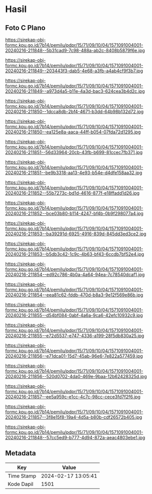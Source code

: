 # Hasil

## Foto C Plano

https://sirekap-obj-formc.kpu.go.id/7b14/pemilu/pdpr/15/71/09/10/04/1571091004001-20240216-211848--5b31cad9-7c98-488a-ab2c-8408b5879f6e.jpg

https://sirekap-obj-formc.kpu.go.id/7b14/pemilu/pdpr/15/71/09/10/04/1571091004001-20240216-211849--203443f3-dab5-4e68-a3fb-a4ab4cf9f3b7.jpg

https://sirekap-obj-formc.kpu.go.id/7b14/pemilu/pdpr/15/71/09/10/04/1571091004001-20240216-211849--a973d4a5-b11e-4a3d-bac3-624cea3b4d2c.jpg

https://sirekap-obj-formc.kpu.go.id/7b14/pemilu/pdpr/15/71/09/10/04/1571091004001-20240216-211850--1dcca8db-2bf4-4671-b3dd-64b98b132d72.jpg

https://sirekap-obj-formc.kpu.go.id/7b14/pemilu/pdpr/15/71/09/10/04/1571091004001-20240216-211850--ea125e8a-aaca-44ff-b054-07fda72d1295.jpg

https://sirekap-obj-formc.kpu.go.id/7b14/pemilu/pdpr/15/71/09/10/04/1571091004001-20240216-211851--56d33964-20cb-43fb-b699-81ccec7fb371.jpg

https://sirekap-obj-formc.kpu.go.id/7b14/pemilu/pdpr/15/71/09/10/04/1571091004001-20240216-211851--be9b3318-aa13-4e93-b54e-d4dfe158aa32.jpg

https://sirekap-obj-formc.kpu.go.id/7b14/pemilu/pdpr/15/71/09/10/04/1571091004001-20240216-211852--55b7273c-bd1d-4616-877f-e18ffadd1d26.jpg

https://sirekap-obj-formc.kpu.go.id/7b14/pemilu/pdpr/15/71/09/10/04/1571091004001-20240216-211852--bce03b80-b114-4247-bf4b-0b9f298077a4.jpg

https://sirekap-obj-formc.kpu.go.id/7b14/pemilu/pdpr/15/71/09/10/04/1571091004001-20240216-211853--ba39291d-6925-4916-839d-845dd3ed3ce2.jpg

https://sirekap-obj-formc.kpu.go.id/7b14/pemilu/pdpr/15/71/09/10/04/1571091004001-20240216-211853--b5db3c42-1c9c-4b63-bf43-6ccdb7bf52e4.jpg

https://sirekap-obj-formc.kpu.go.id/7b14/pemilu/pdpr/15/71/09/10/04/1571091004001-20240216-211854--ed92c786-4b0a-4a64-94ea-7c78540dcaf1.jpg

https://sirekap-obj-formc.kpu.go.id/7b14/pemilu/pdpr/15/71/09/10/04/1571091004001-20240216-211854--eea81c62-fddb-470d-b8a3-9e12f569e86b.jpg

https://sirekap-obj-formc.kpu.go.id/7b14/pemilu/pdpr/15/71/09/10/04/1571091004001-20240216-211855--d54bf084-0abf-4a6a-9ca6-42efc10932c9.jpg

https://sirekap-obj-formc.kpu.go.id/7b14/pemilu/pdpr/15/71/09/10/04/1571091004001-20240216-211855--e72d5537-e747-4336-a199-28f5db830a25.jpg

https://sirekap-obj-formc.kpu.go.id/7b14/pemilu/pdpr/15/71/09/10/04/1571091004001-20240216-211856--e71dca01-15d7-45ab-96e6-7e822a577459.jpg

https://sirekap-obj-formc.kpu.go.id/7b14/pemilu/pdpr/15/71/09/10/04/1571091004001-20240216-211856--520d0702-4da0-469e-9baa-12b62428325d.jpg

https://sirekap-obj-formc.kpu.go.id/7b14/pemilu/pdpr/15/71/09/10/04/1571091004001-20240216-211857--ee5a959c-e1cc-4c7c-98cc-cece3fd7f2f6.jpg

https://sirekap-obj-formc.kpu.go.id/7b14/pemilu/pdpr/15/71/09/10/04/1571091004001-20240216-211857--3f8e15f8-19a4-4d5a-b80b-cdf26572b405.jpg

https://sirekap-obj-formc.kpu.go.id/7b14/pemilu/pdpr/15/71/09/10/04/1571091004001-20240216-211848--57cc5ed9-b777-4d94-872a-aeac4803ebe1.jpg


## Metadata

| Key        | Value               |
| ---------- | ------------------- |
| Time Stamp | 2024-02-17 13:05:41 |
| Kode Dapil | 1501                |



